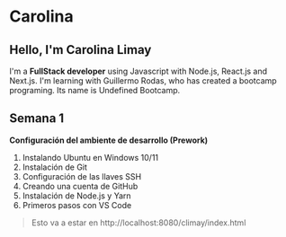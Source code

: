 
# Carolina
## Hello, I'm Carolina Limay
I'm a **FullStack developer** using Javascript with Node.js, React.js and Next.js. I'm learning with Guillermo Rodas, who has created a bootcamp programing. Its name is Undefined Bootcamp.
## Semana 1
**Configuración del ambiente de desarrollo (Prework)**
1. Instalando Ubuntu en Windows 10/11
1. Instalación de Git
1. Configuración de las llaves SSH
1. Creando una cuenta de GitHub
1. Instalación de Node.js y Yarn
1. Primeros pasos con VS Code
> Esto va a estar en http://localhost:8080/climay/index.html